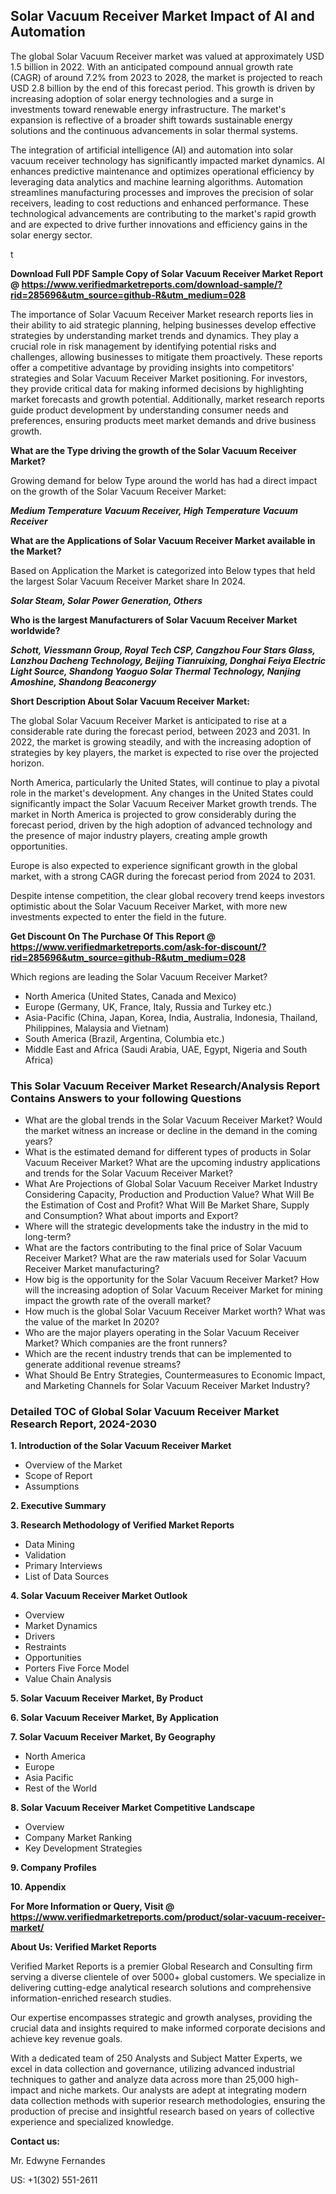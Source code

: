 <h2>Solar Vacuum Receiver Market Impact of AI and Automation</h2><p>The global Solar Vacuum Receiver market was valued at approximately USD 1.5 billion in 2022. With an anticipated compound annual growth rate (CAGR) of around 7.2% from 2023 to 2028, the market is projected to reach USD 2.8 billion by the end of this forecast period. This growth is driven by increasing adoption of solar energy technologies and a surge in investments toward renewable energy infrastructure. The market's expansion is reflective of a broader shift towards sustainable energy solutions and the continuous advancements in solar thermal systems.</p><p>The integration of artificial intelligence (AI) and automation into solar vacuum receiver technology has significantly impacted market dynamics. AI enhances predictive maintenance and optimizes operational efficiency by leveraging data analytics and machine learning algorithms. Automation streamlines manufacturing processes and improves the precision of solar receivers, leading to cost reductions and enhanced performance. These technological advancements are contributing to the market's rapid growth and are expected to drive further innovations and efficiency gains in the solar energy sector.</p>t</p><p id="" class=""><strong>Download Full PDF Sample Copy of Solar Vacuum Receiver Market Report @ <a href="https://www.verifiedmarketreports.com/download-sample/?rid=285696&utm_source=github-R&utm_medium=028" target="_blank">https://www.verifiedmarketreports.com/download-sample/?rid=285696&utm_source=github-R&utm_medium=028</a></strong></p><p>The importance of&nbsp;Solar Vacuum Receiver Market research reports lies in their ability to aid strategic planning, helping businesses develop effective strategies by understanding market trends and dynamics. They play a crucial role in risk management by identifying potential risks and challenges, allowing businesses to mitigate them proactively. These reports offer a competitive advantage by providing insights into competitors' strategies and Solar Vacuum Receiver Market positioning. For investors, they provide critical data for making informed decisions by highlighting market forecasts and growth potential. Additionally, market research reports guide product development by understanding consumer needs and preferences, ensuring products meet market demands and drive business growth.</p><p><strong>What are the&nbsp;Type driving the growth of the Solar Vacuum Receiver Market?</strong></p><p id="" class="">Growing demand for below Type around the world has had a direct impact on the growth of the Solar Vacuum Receiver Market:</p><em><strong>Medium Temperature Vacuum Receiver, High Temperature Vacuum Receiver</strong></em></p><strong>What are the&nbsp;Applications&nbsp;of Solar Vacuum Receiver Market available in the Market?</strong></p><p id="" class="">Based on Application the Market is categorized into Below types that held the largest Solar Vacuum Receiver Market share In 2024.</p><em><strong>Solar Steam, Solar Power Generation, Others</strong></em></p><strong>Who is the largest Manufacturers of Solar Vacuum Receiver Market worldwide?</strong></p><p><em><strong>Schott, Viessmann Group, Royal Tech CSP, Cangzhou Four Stars Glass, Lanzhou Dacheng Technology, Beijing Tianruixing, Donghai Feiya Electric Light Source, Shandong Yaoguo Solar Thermal Technology, Nanjing Amoshine, Shandong Beaconergy</strong></em></p><p id="" class=""><strong>Short Description About Solar Vacuum Receiver Market:</strong></p><p>The global Solar Vacuum Receiver Market is anticipated to rise at a considerable rate during the forecast period, between 2023 and 2031. In 2022, the market is growing steadily, and with the increasing adoption of strategies by key players, the market is expected to rise over the projected horizon.</p><p>North America, particularly the United States, will continue to play a pivotal role in the market's development. Any changes in the United States could significantly impact the Solar Vacuum Receiver Market growth trends. The market in North America is projected to grow considerably during the forecast period, driven by the high adoption of advanced technology and the presence of major industry players, creating ample growth opportunities.</p><p>Europe is also expected to experience significant growth in the global market, with a strong CAGR during the forecast period from 2024 to 2031.</p><p>Despite intense competition, the clear global recovery trend keeps investors optimistic about the Solar Vacuum Receiver Market, with more new investments expected to enter the field in the future.</p><p id="" class=""><strong>Get Discount On The Purchase Of This Report @ <a href="https://www.verifiedmarketreports.com/ask-for-discount/?rid=285696&utm_source=github-R&utm_medium=028" target="_blank">https://www.verifiedmarketreports.com/ask-for-discount/?rid=285696&utm_source=github-R&utm_medium=028</a></strong></p>Which regions are leading the Solar Vacuum Receiver Market?</p><ul><li>North America (United States, Canada and Mexico)</li><li>Europe (Germany, UK, France, Italy, Russia and Turkey etc.)</li><li>Asia-Pacific (China, Japan, Korea, India, Australia, Indonesia, Thailand, Philippines, Malaysia and Vietnam)</li><li>South America (Brazil, Argentina, Columbia etc.)</li><li>Middle East and Africa (Saudi Arabia, UAE, Egypt, Nigeria and South Africa)</li></ul><h3 id="" class="">This Solar Vacuum Receiver Market Research/Analysis Report Contains Answers to your following Questions</h3><ul><li>What are the global trends in the Solar Vacuum Receiver Market? Would the market witness an increase or decline in the demand in the coming years?</li><li>What is the estimated demand for different types of products in Solar Vacuum Receiver Market? What are the upcoming industry applications and trends for the Solar Vacuum Receiver Market?</li><li>What Are Projections of Global Solar Vacuum Receiver Market Industry Considering Capacity, Production and Production Value? What Will Be the Estimation of Cost and Profit? What Will Be Market Share, Supply and Consumption? What about imports and Export?</li><li>Where will the strategic developments take the industry in the mid to long-term?</li><li>What are the factors contributing to the final price of Solar Vacuum Receiver Market? What are the raw materials used for Solar Vacuum Receiver Market manufacturing?</li><li>How big is the opportunity for the Solar Vacuum Receiver Market? How will the increasing adoption of Solar Vacuum Receiver Market for mining impact the growth rate of the overall market?</li><li>How much is the global Solar Vacuum Receiver Market worth? What was the value of the market In 2020?</li><li>Who are the major players operating in the Solar Vacuum Receiver Market? Which companies are the front runners?</li><li>Which are the recent industry trends that can be implemented to generate additional revenue streams?</li><li>What Should Be Entry Strategies, Countermeasures to Economic Impact, and Marketing Channels for Solar Vacuum Receiver Market Industry?</li></ul><h3 id="" class="">Detailed TOC of Global Solar Vacuum Receiver Market Research Report, 2024-2030</h3><p id="" class=""><strong>1. Introduction of the Solar Vacuum Receiver Market</strong></p><ul><li>Overview of the Market</li><li>Scope of Report</li><li>Assumptions</li></ul><p id="" class=""><strong>2. Executive Summary</strong></p><p id="" class=""><strong>3. Research Methodology of Verified Market Reports</strong></p><ul><li>Data Mining</li><li>Validation</li><li>Primary Interviews</li><li>List of Data Sources</li></ul><p id="" class=""><strong>4. Solar Vacuum Receiver Market Outlook</strong></p><ul><li>Overview</li><li>Market Dynamics</li><li>Drivers</li><li>Restraints</li><li>Opportunities</li><li>Porters Five Force Model</li><li>Value Chain Analysis</li></ul><p id="" class=""><strong>5. Solar Vacuum Receiver Market, By Product</strong></p><p id="" class=""><strong>6. Solar Vacuum Receiver Market, By Application</strong></p><p id="" class=""><strong>7. Solar Vacuum Receiver Market, By Geography</strong></p><ul><li>North America</li><li>Europe</li><li>Asia Pacific</li><li>Rest of the World</li></ul><p id="" class=""><strong>8. Solar Vacuum Receiver Market Competitive Landscape</strong></p><ul><li>Overview</li><li>Company Market Ranking</li><li>Key Development Strategies</li></ul><p id="" class=""><strong>9. Company Profiles</strong></p><p id="" class=""><strong>10. Appendix</strong></p><p id="" class=""><strong>For More Information or Query, Visit @ <a href="https://www.verifiedmarketreports.com/product/solar-vacuum-receiver-market/" target="_blank">https://www.verifiedmarketreports.com/product/solar-vacuum-receiver-market/</a></strong></p><p id="" class=""><strong>About Us: Verified Market Reports</strong></p><p id="" class="">Verified Market Reports is a premier Global Research and Consulting firm serving a diverse clientele of over 5000+ global customers. We specialize in delivering cutting-edge analytical research solutions and comprehensive information-enriched research studies.</p><p id="" class="">Our expertise encompasses strategic and growth analyses, providing the crucial data and insights required to make informed corporate decisions and achieve key revenue goals.</p><p id="" class="">With a dedicated team of 250 Analysts and Subject Matter Experts, we excel in data collection and governance, utilizing advanced industrial techniques to gather and analyze data across more than 25,000 high-impact and niche markets. Our analysts are adept at integrating modern data collection methods with superior research methodologies, ensuring the production of precise and insightful research based on years of collective experience and specialized knowledge.</p><p id="" class=""><strong>Contact us:</strong></p><p id="" class="">Mr. Edwyne Fernandes</p><p id="" class="">US: +1(302) 551-2611</p>